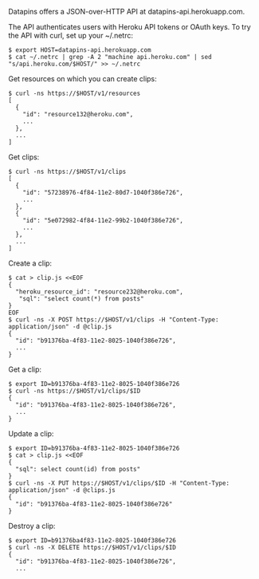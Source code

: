 Datapins offers a JSON-over-HTTP API at datapins-api.herokuapp.com.

The API authenticates users with Heroku API tokens or OAuth keys. To try the API with curl, set up your ~/.netrc:

```console
$ export HOST=datapins-api.herokuapp.com
$ cat ~/.netrc | grep -A 2 "machine api.heroku.com" | sed "s/api.heroku.com/$HOST/" >> ~/.netrc
```

Get resources on which you can create clips:

```console
$ curl -ns https://$HOST/v1/resources
[
  {
    "id": "resource132@heroku.com",
    ...
  },
  ...
]
```

Get clips:

```console
$ curl -ns https://$HOST/v1/clips
[
  {
    "id": "57238976-4f84-11e2-80d7-1040f386e726",
    ...
  },
  {
    "id": "5e072982-4f84-11e2-99b2-1040f386e726",
    ...
  },
  ...
]
```

Create a clip:

```console
$ cat > clip.js <<EOF
{
  "heroku_resource_id": "resource232@heroku.com",
   "sql": "select count(*) from posts"
}
EOF
$ curl -ns -X POST https://$HOST/v1/clips -H "Content-Type: application/json" -d @clip.js
{
  "id": "b91376ba-4f83-11e2-8025-1040f386e726",
  ...
}
```

Get a clip:

```console
$ export ID=b91376ba-4f83-11e2-8025-1040f386e726
$ curl -ns https://$HOST/v1/clips/$ID
{
  "id": "b91376ba-4f83-11e2-8025-1040f386e726",
  ...
}
```

Update a clip:

```console
$ export ID=b91376ba-4f83-11e2-8025-1040f386e726
$ cat > clip.js <<EOF
{
  "sql": select count(id) from posts"
}
$ curl -ns -X PUT https://$HOST/v1/clips/$ID -H "Content-Type: application/json" -d @clips.js
{
  "id": "b91376ba-4f83-11e2-8025-1040f386e726"
}
```

Destroy a clip:

```console
$ export ID=b91376ba4f83-11e2-8025-1040f386e726
$ curl -ns -X DELETE https://$HOST/v1/clips/$ID
{
  "id": "b91376ba-4f83-11e2-8025-1040f386e726",
  ...
```

